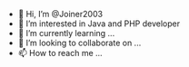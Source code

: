 - 👋 Hi, I’m @Joiner2003
- 👀 I’m interested in Java and PHP developer 
- 🌱 I’m currently learning ...
- 💞️ I’m looking to collaborate on ...
- 📫 How to reach me ...

<!---
Joiner2003/Joiner2003 is a ✨ special ✨ repository because its `README.md` (this file) appears on your GitHub profile.
You can click the Preview link to take a look at your changes.
--->
